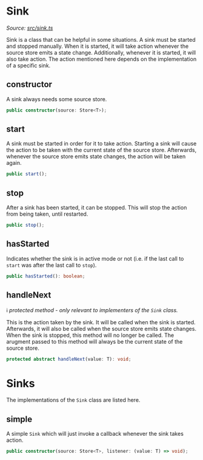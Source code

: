# Sink

*Source: [src/sink.ts](../src/sink.ts)*

Sink is a class that can be helpful in some situations.
A sink must be started and stopped manually.
When it is started, it will take action whenever the source store emits a state change.
Additionally, whenever it is started, it will also take action.
The action mentioned here depends on the implementation of a specific sink.

## constructor

A sink always needs some source store.

```typescript
public constructor(source: Store<T>);
```

## start

A sink must be started in order for it to take action.
Starting a sink will cause the action to be taken with the current state of the source store.
Afterwards, whenever the source store emits state changes, the action will be taken again.

```typescript
public start();
```

## stop

After a sink has been started, it can be stopped.
This will stop the action from being taken, until restarted.

```typescript
public stop();
```

## hasStarted

Indicates whether the sink is in active mode or not (i.e. if the last call to `start` was after the last call to `stop`).

```typescript
public hasStarted(): boolean;
```

## handleNext

ℹ️ *protected method - only relevant to implementers of the `Sink` class.*

This is the action taken by the sink.
It will be called when the sink is started.
Afterwards, it will also be called when the source store emits state changes.
When the sink is stopped, this method will no longer be called.
The arugment passed to this method will always be the current state of the source store.

```typescript
protected abstract handleNext(value: T): void;
```

# Sinks

The implementations of the `Sink` class are listed here.

## simple

A simple `Sink` which will just invoke a callback whenever the sink takes action.

```typescript
public constructor(source: Store<T>, listener: (value: T) => void);
```
